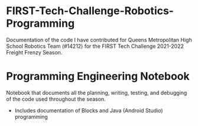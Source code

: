 # FIRST-Tech-Challenge-Robotics-Programming
Documentation of the code I have contributed for Queens Metropolitan High School Robotics Team (#14212) for the FIRST Tech Challenge 2021-2022 Freight Frenzy Season.

# Programming Engineering Notebook

Notebook that documents all the planning, writing, testing, and debugging of the code used throughout the season.

* Includes documentation of Blocks and Java (Android Studio) programming
